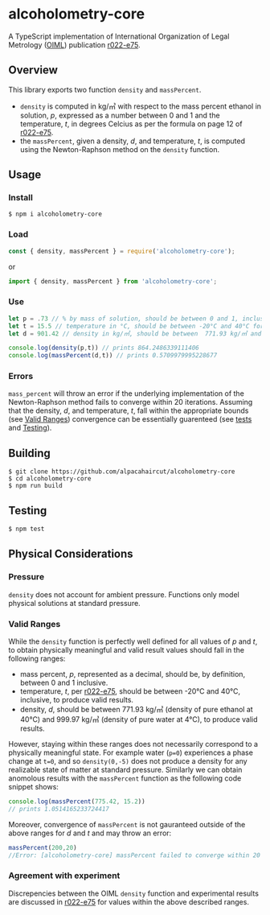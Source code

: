 # alcoholometry-core

A TypeScript implementation of International Organization of Legal Metrology ([OIML](https://www.oiml.org])) publication [r022-e75](https://www.oiml.org/en/files/pdf_r/r022-e75.pdf).

## Overview

This library exports two function `density` and `massPercent`.
- `density` is computed in kg/㎥ with respect to the mass percent ethanol in solution, <var>p</var>, expressed as a number between 0 and 1 and the temperature, <var>t</var>, in degrees Celcius as per the formula on page 12 of 
[r022-e75](https://www.oiml.org/en/files/pdf_r/r022-e75.pdf).
- the `massPercent`, given a density, <var>d</var>, and temperature, <var>t</var>, is computed using the Newton-Raphson method on the `density` function. 


## Usage
### Install
````shell
$ npm i alcoholometry-core
````
### Load
````TypeScript
const { density, massPercent } = require('alcoholometry-core');
````
or
````TypeScript
import { density, massPercent } from 'alcoholometry-core';
````
### Use
````TypeScript
let p = .73 // % by mass of solution, should be between 0 and 1, inclusive
let t = 15.5 // temperature in °C, should be between -20°C and 40°C for formula to be valid
let d = 901.42 // density in kg/㎥, should be between  771.93 kg/㎥ and 999.97 kg/㎥ for result to be valid

console.log(density(p,t)) // prints 864.2486339111406
console.log(massPercent(d,t)) // prints 0.5709979995228677
````
### Errors
`mass_percent` will throw an error if the underlying implementation of the Newton-Raphson method fails to converge within 20 iterations. Assuming that the density, <var>d</var>, and temperature, <var>t</var>, fall within the appropriate bounds (see [Valid Ranges](###valid-ranges)) convergence can be essentially guarenteed (see [tests](https://github.com/alpacahaircut/alcoholometry-core/test) and [Testing](##testing)).


## Building
````shell
$ git clone https://github.com/alpacahaircut/alcoholometry-core
$ cd alcoholometry-core
$ npm run build
````
## Testing
```bash
$ npm test
```


## Physical Considerations
### Pressure
`density` does not account for ambient pressure. Functions only model physical solutions at standard pressure. 

### Valid Ranges
While the `density` function is perfectly well defined for all values of <var>p</var> and <var>t</var>, to obtain physically meaningful and valid result values should fall in the following ranges:

 - mass percent, <var>p</var>, represented as a decimal, should be, by definition, between 0 and 1 inclusive. 
 - temperature, <var>t</var>, per [r022-e75](https://www.oiml.org/en/files/pdf_r/r022-e75.pdf), should be between -20°C and 40°C, inclusive, to produce valid results.
 - density, <var>d</var>, should be between 771.93 kg/㎥ (density of pure ethanol at 40°C) and 999.97 kg/㎥ (density of pure water at 4°C), to produce valid results.
 
 However, staying within these ranges does not necessarily correspond to a physically meaningful state. For example water (`p=0`) experiences a phase change at `t=0`, and so `density(0,-5)` does not produce a density for any realizable state of matter at standard pressure. Similarly we can obtain anomolous results with the `massPercent` function as the following code snippet shows:
 
 ````TypeScript
 console.log(massPercent(775.42, 15.2)) 
 // prints 1.0514165233724417
 ```` 
 Moreover, convergence of `massPercent` is not gauranteed outside of the above ranges for <var>d</var> and <var>t</var> and may throw an error:
 ````TypeScript
 massPercent(200,20)
 //Error: [alcoholometry-core] massPercent failed to converge within 20 steps. Are d and t in the appropriate ranges? See https://github.com/alpacahaircut/alcoholometry-core#README.md for details.
 ````

### Agreement with experiment
Discrepencies between the OIML `density` function and experimental results are discussed in [r022-e75](https://www.oiml.org/en/files/pdf_r/r022-e75.pdf) for values within the above described ranges.






